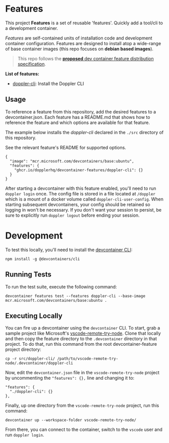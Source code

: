 # Features

This project **Features** is a set of reusable 'features'. Quickly add a tool/cli to a development container.

_Features_ are self-contained units of installation code and development container configuration. Features are designed to install atop a wide-range of base container images (this repo focuses on **debian based images**).

> This repo follows the [**proposed** dev container feature distribution specification](https://containers.dev/implementors/features-distribution/).

**List of features:**

- [doppler-cli](src/doppler-cli/README.md): Install the Doppler CLI

## Usage

To reference a feature from this repository, add the desired features to a devcontainer.json. Each feature has a README.md that shows how to reference the feature and which options are available for that feature.

The example below installs the _doppler-cli_ declared in the `./src` directory of this repository.

See the relevant feature's README for supported options.

```jsonc
{
  "image": "mcr.microsoft.com/devcontainers/base:ubuntu",
  "features": {
    "ghcr.io/dopplerhq/devcontainer-features/doppler-cli": {}
  }
}
```

After starting a devcontainer with this feature enabled, you'll need to run
`doppler login` once. The config file is stored in a file located at `/doppler`
which is a mount of a docker volume called `doppler-cli-user-config`. When
starting subsequent devcontainers, your config should be retained so logging
in won't be necessary. If you don't want your session to persist, be sure to
explicitly run `doppler logout` before ending your session.

# Development

To test this locally, you'll need to install the [devcontainer CLI](https://code.visualstudio.com/docs/devcontainers/devcontainer-cli):

```shell
npm install -g @devcontainers/cli
```

## Running Tests

To run the test suite, execute the following command:

```shell
devcontainer features test --features doppler-cli --base-image mcr.microsoft.com/devcontainers/base:ubuntu .
```

## Executing Locally

You can fire up a devcontainer using the `devcontainer` CLI. To start, grab a
sample project like Microsoft's [vscode-remote-try-node](https://github.com/microsoft/vscode-remote-try-node). Clone that locally and then copy the feature
directory to the `.devcontainer` directory in that project. To do that, run this command from the root devcontainer-feature project directory:

```shell
cp -r src/doppler-cli/ /path/to/vscode-remote-try-node/.devcontainer/doppler-cli
```

Now, edit the `devcontainer.json` file in the `vscode-remote-try-node` project
by uncommenting the `"features": {},` line and changing it to:

```jsonc
"features": {
  "./doppler-cli": {}
},
```

Finally, up one directory from the `vscode-remote-try-node` project, run
this command:

```shell
devcontainer up --workspace-folder vscode-remote-try-node/
```

From there, you can connect to the container, switch to the `vscode` user and
run `doppler login`.